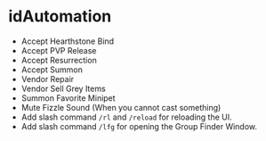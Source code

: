 # idAutomation

- Accept Hearthstone Bind
- Accept PVP Release
- Accept Resurrection
- Accept Summon
- Vendor Repair
- Vendor Sell Grey Items
- Summon Favorite Minipet
- Mute Fizzle Sound (When you cannot cast something)
- Add slash command `/rl` and `/reload` for reloading the UI.
- Add slash command `/lfg` for opening the Group Finder Window.
